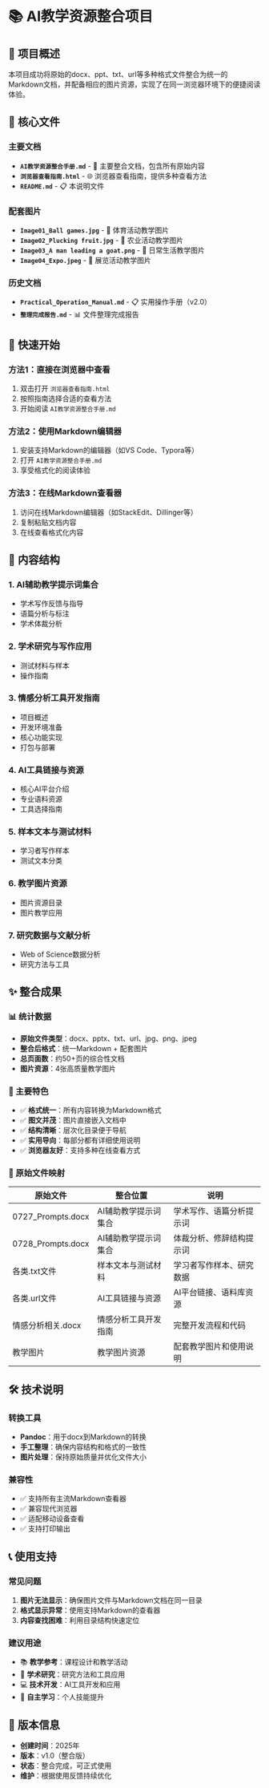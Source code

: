 # 📚 AI教学资源整合项目

## 🎯 项目概述

本项目成功将原始的docx、ppt、txt、url等多种格式文件整合为统一的Markdown文档，并配备相应的图片资源，实现了在同一浏览器环境下的便捷阅读体验。

## 📁 核心文件

### 主要文档
- **`AI教学资源整合手册.md`** - 📖 主要整合文档，包含所有原始内容
- **`浏览器查看指南.html`** - 🌐 浏览器查看指南，提供多种查看方法
- **`README.md`** - 📋 本说明文件

### 配套图片
- **`Image01_Ball games.jpg`** - 🏀 体育活动教学图片
- **`Image02_Plucking fruit.jpg`** - 🍎 农业活动教学图片
- **`Image03_A man leading a goat.png`** - 🐐 日常生活教学图片
- **`Image04_Expo.jpeg`** - 🏢 展览活动教学图片

### 历史文档
- **`Practical_Operation_Manual.md`** - 📋 实用操作手册（v2.0）
- **`整理完成报告.md`** - 📊 文件整理完成报告

## 🚀 快速开始

### 方法1：直接在浏览器中查看
1. 双击打开 `浏览器查看指南.html`
2. 按照指南选择合适的查看方法
3. 开始阅读 `AI教学资源整合手册.md`

### 方法2：使用Markdown编辑器
1. 安装支持Markdown的编辑器（如VS Code、Typora等）
2. 打开 `AI教学资源整合手册.md`
3. 享受格式化的阅读体验

### 方法3：在线Markdown查看器
1. 访问在线Markdown编辑器（如StackEdit、Dillinger等）
2. 复制粘贴文档内容
3. 在线查看格式化内容

## 📖 内容结构

### 1. AI辅助教学提示词集合
- 学术写作反馈与指导
- 语篇分析与标注
- 学术体裁分析

### 2. 学术研究与写作应用
- 测试材料与样本
- 操作指南

### 3. 情感分析工具开发指南
- 项目概述
- 开发环境准备
- 核心功能实现
- 打包与部署

### 4. AI工具链接与资源
- 核心AI平台介绍
- 专业语料资源
- 工具选择指南

### 5. 样本文本与测试材料
- 学习者写作样本
- 测试文本分类

### 6. 教学图片资源
- 图片资源目录
- 图片教学应用

### 7. 研究数据与文献分析
- Web of Science数据分析
- 研究方法与工具

## ✨ 整合成果

### 📊 统计数据
- **原始文件类型**：docx、pptx、txt、url、jpg、png、jpeg
- **整合后格式**：统一Markdown + 配套图片
- **总页面数**：约50+页的综合性文档
- **图片资源**：4张高质量教学图片

### 🎯 主要特色
- ✅ **格式统一**：所有内容转换为Markdown格式
- ✅ **图文并茂**：图片直接嵌入文档中
- ✅ **结构清晰**：层次化目录便于导航
- ✅ **实用导向**：每部分都有详细使用说明
- ✅ **浏览器友好**：支持多种在线查看方式

### 🔄 原始文件映射

| 原始文件 | 整合位置 | 说明 |
|---------|---------|------|
| 0727_Prompts.docx | AI辅助教学提示词集合 | 学术写作、语篇分析提示词 |
| 0728_Prompts.docx | AI辅助教学提示词集合 | 体裁分析、修辞结构提示词 |
| 各类.txt文件 | 样本文本与测试材料 | 学习者写作样本、研究数据 |
| 各类.url文件 | AI工具链接与资源 | AI平台链接、语料库资源 |
| 情感分析相关.docx | 情感分析工具开发指南 | 完整开发流程和代码 |
| 教学图片 | 教学图片资源 | 配套教学图片和使用说明 |

## 🛠️ 技术说明

### 转换工具
- **Pandoc**：用于docx到Markdown的转换
- **手工整理**：确保内容结构和格式的一致性
- **图片处理**：保持原始质量并优化文件大小

### 兼容性
- ✅ 支持所有主流Markdown查看器
- ✅ 兼容现代浏览器
- ✅ 适配移动设备查看
- ✅ 支持打印输出

## 📞 使用支持

### 常见问题
1. **图片无法显示**：确保图片文件与Markdown文档在同一目录
2. **格式显示异常**：使用支持Markdown的查看器
3. **内容查找困难**：利用目录结构快速定位

### 建议用途
- 📚 **教学参考**：课程设计和教学活动
- 🔬 **学术研究**：研究方法和工具应用
- 💻 **技术开发**：AI工具开发和应用
- 📖 **自主学习**：个人技能提升

## 📅 版本信息

- **创建时间**：2025年
- **版本**：v1.0（整合版）
- **状态**：整合完成，可正式使用
- **维护**：根据使用反馈持续优化

